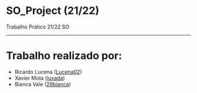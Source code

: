  # SO_Project (21/22)

Trabalho Prático 21/22 SO

---

# Trabalho realizado por:
- Ricardo Lucena ([Lucena02](https://github.com/Lucena02))
- Xavier Mota ([luxada](https://github.com/luxada))
- Bianca Vale ([29bianca](https://github.com/29bianca))
